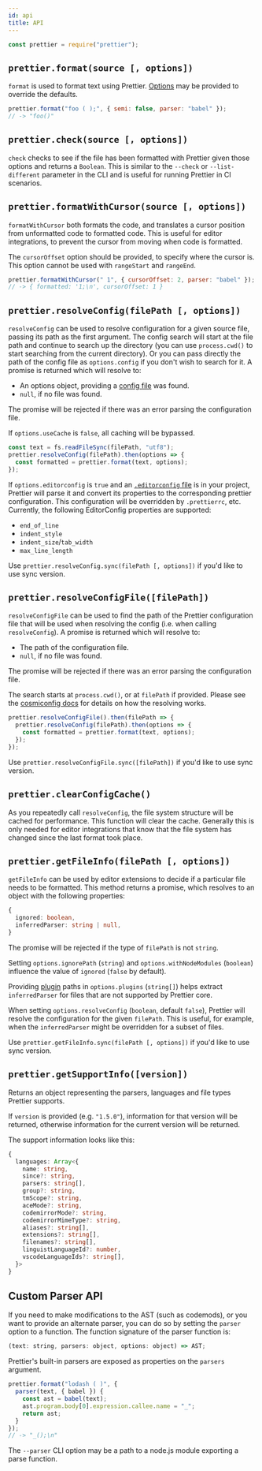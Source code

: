 ```yaml
---
id: api
title: API
---
```


```js
const prettier = require("prettier");
```

## `prettier.format(source [, options])`

`format` is used to format text using Prettier. [Options](options.md) may be provided to override the defaults.

```js
prettier.format("foo ( );", { semi: false, parser: "babel" });
// -> "foo()"
```

## `prettier.check(source [, options])`

`check` checks to see if the file has been formatted with Prettier given those options and returns a `Boolean`. This is similar to the `--check` or `--list-different` parameter in the CLI and is useful for running Prettier in CI scenarios.

## `prettier.formatWithCursor(source [, options])`

`formatWithCursor` both formats the code, and translates a cursor position from unformatted code to formatted code. This is useful for editor integrations, to prevent the cursor from moving when code is formatted.

The `cursorOffset` option should be provided, to specify where the cursor is. This option cannot be used with `rangeStart` and `rangeEnd`.

```js
prettier.formatWithCursor(" 1", { cursorOffset: 2, parser: "babel" });
// -> { formatted: '1;\n', cursorOffset: 1 }
```

## `prettier.resolveConfig(filePath [, options])`

`resolveConfig` can be used to resolve configuration for a given source file, passing its path as the first argument. The config search will start at the file path and continue to search up the directory (you can use `process.cwd()` to start searching from the current directory). Or you can pass directly the path of the config file as `options.config` if you don't wish to search for it. A promise is returned which will resolve to:

- An options object, providing a [config file](configuration.md) was found.
- `null`, if no file was found.

The promise will be rejected if there was an error parsing the configuration file.

If `options.useCache` is `false`, all caching will be bypassed.

```js
const text = fs.readFileSync(filePath, "utf8");
prettier.resolveConfig(filePath).then(options => {
  const formatted = prettier.format(text, options);
});
```

If `options.editorconfig` is `true` and an [`.editorconfig` file](https://editorconfig.org/) is in your project, Prettier will parse it and convert its properties to the corresponding prettier configuration. This configuration will be overridden by `.prettierrc`, etc. Currently, the following EditorConfig properties are supported:

- `end_of_line`
- `indent_style`
- `indent_size`/`tab_width`
- `max_line_length`

Use `prettier.resolveConfig.sync(filePath [, options])` if you'd like to use sync version.

## `prettier.resolveConfigFile([filePath])`

`resolveConfigFile` can be used to find the path of the Prettier configuration file that will be used when resolving the config (i.e. when calling `resolveConfig`). A promise is returned which will resolve to:

- The path of the configuration file.
- `null`, if no file was found.

The promise will be rejected if there was an error parsing the configuration file.

The search starts at `process.cwd()`, or at `filePath` if provided. Please see the [cosmiconfig docs](https://github.com/davidtheclark/cosmiconfig#explorersearch) for details on how the resolving works.

```js
prettier.resolveConfigFile().then(filePath => {
  prettier.resolveConfig(filePath).then(options => {
    const formatted = prettier.format(text, options);
  });
});
```

Use `prettier.resolveConfigFile.sync([filePath])` if you'd like to use sync version.

## `prettier.clearConfigCache()`

As you repeatedly call `resolveConfig`, the file system structure will be cached for performance. This function will clear the cache. Generally this is only needed for editor integrations that know that the file system has changed since the last format took place.

## `prettier.getFileInfo(filePath [, options])`

`getFileInfo` can be used by editor extensions to decide if a particular file needs to be formatted. This method returns a promise, which resolves to an object with the following properties:

```typescript
{
  ignored: boolean,
  inferredParser: string | null,
}
```

The promise will be rejected if the type of `filePath` is not `string`.

Setting `options.ignorePath` (`string`) and `options.withNodeModules` (`boolean`) influence the value of `ignored` (`false` by default).

Providing [plugin](plugins.md) paths in `options.plugins` (`string[]`) helps extract `inferredParser` for files that are not supported by Prettier core.

When setting `options.resolveConfig` (`boolean`, default `false`), Prettier will resolve the configuration for the given `filePath`. This is useful, for example, when the `inferredParser` might be overridden for a subset of files.

Use `prettier.getFileInfo.sync(filePath [, options])` if you'd like to use sync version.

## `prettier.getSupportInfo([version])`

Returns an object representing the parsers, languages and file types Prettier supports.

If `version` is provided (e.g. `"1.5.0"`), information for that version will be returned, otherwise information for the current version will be returned.

The support information looks like this:

```typescript
{
  languages: Array<{
    name: string,
    since?: string,
    parsers: string[],
    group?: string,
    tmScope?: string,
    aceMode?: string,
    codemirrorMode?: string,
    codemirrorMimeType?: string,
    aliases?: string[],
    extensions?: string[],
    filenames?: string[],
    linguistLanguageId?: number,
    vscodeLanguageIds?: string[],
  }>
}
```

## Custom Parser API

If you need to make modifications to the AST (such as codemods), or you want to provide an alternate parser, you can do so by setting the `parser` option to a function. The function signature of the parser function is:

```js
(text: string, parsers: object, options: object) => AST;
```

Prettier's built-in parsers are exposed as properties on the `parsers` argument.

```js
prettier.format("lodash ( )", {
  parser(text, { babel }) {
    const ast = babel(text);
    ast.program.body[0].expression.callee.name = "_";
    return ast;
  }
});
// -> "_();\n"
```

The `--parser` CLI option may be a path to a node.js module exporting a parse function.
